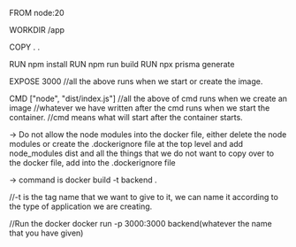 FROM node:20           

WORKDIR /app

COPY . .

RUN npm install
RUN npm run build
RUN npx prisma generate

EXPOSE 3000
//all the above runs when we start or create the image.

CMD ["node", "dist/index.js"]
//all the above of cmd runs when we create an image
//whatever we have written after the cmd runs when we start the container.
//cmd means what will start after the container starts.


-> Do not allow the node modules into the docker file, either delete the node modules or create the .dockerignore file at the top level and add 
node_modules
dist
and all the things that we do not want to copy over to the docker file, add into the .dockerignore file

-> command is docker build -t backend .

//-t is the tag name that we want to give to it, we can name it according to the type of application we are creating.


//Run the docker
 docker run -p 3000:3000 backend(whatever the name that you have given)
